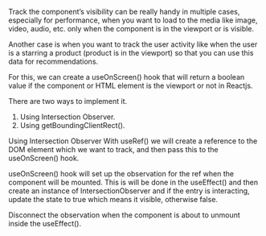 Track the component’s visibility can be really handy in multiple cases, especially for performance, when you want to load to the media like image, video, audio, etc. only when the component is in the viewport or is visible.

Another case is when you want to track the user activity like when the user is a starring a product (product is in the viewport) so that you can use this data for recommendations.

For this, we can create a useOnScreen() hook that will return a boolean value if the component or HTML element is the viewport or not in Reactjs.

There are two ways to implement it.
1. Using Intersection Observer.
2. Using getBoundingClientRect().

Using Intersection Observer
With useRef() we will create a reference to the DOM element which we want to track, and then pass this to the useOnScreen() hook.

useOnScreen() hook will set up the observation for the ref when the component will be mounted. This is will be done in the useEffect() and then create an instance of IntersectionObserver and if the entry is interacting, update the state to true which means it visible, otherwise false.

Disconnect the observation when the component is about to unmount inside the useEffect().